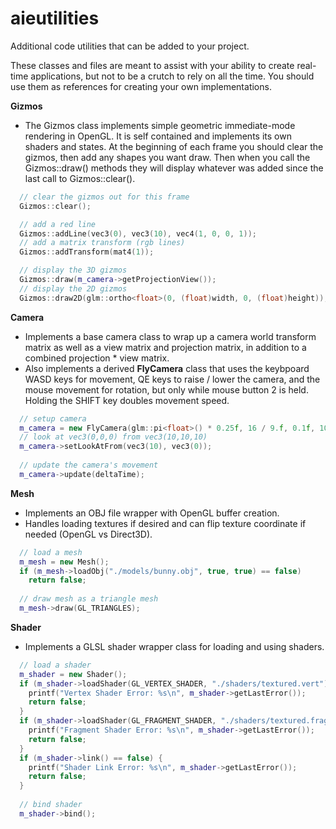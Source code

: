 aieutilities
============

Additional code utilities that can be added to your project.

These classes and files are meant to assist with your ability to create real-time applications, but not to be a crutch to rely on all the time. You should use them as references for creating your own implementations.

<b>Gizmos</b>
- The Gizmos class implements simple geometric immediate-mode rendering in OpenGL. It is self contained and implements its own shaders and states. At the beginning of each frame you should clear the gizmos, then add any shapes you want draw. Then when you call the Gizmos::draw() methods they will display whatever was added since the last call to Gizmos::clear().
```c++
  // clear the gizmos out for this frame
  Gizmos::clear();

  // add a red line
  Gizmos::addLine(vec3(0), vec3(10), vec4(1, 0, 0, 1));
  // add a matrix transform (rgb lines)
  Gizmos::addTransform(mat4(1));

  // display the 3D gizmos
  Gizmos::draw(m_camera->getProjectionView());
  // display the 2D gizmos
  Gizmos::draw2D(glm::ortho<float>(0, (float)width, 0, (float)height));
```
<b>Camera</b>
- Implements a base camera class to wrap up a camera world transform matrix as well as a view matrix and projection matrix, in addition to a combined projection * view matrix.
- Also implements a derived <b>FlyCamera</b> class that uses the keybpoard WASD keys for movement, QE keys to raise / lower the camera, and the mouse movement for rotation, but only while mouse button 2 is held. Holding the SHIFT key doubles movement speed.
```c++
  // setup camera
  m_camera = new FlyCamera(glm::pi<float>() * 0.25f, 16 / 9.f, 0.1f, 1000.f);
  // look at vec3(0,0,0) from vec3(10,10,10)
  m_camera->setLookAtFrom(vec3(10), vec3(0));
  
  // update the camera's movement
  m_camera->update(deltaTime);
```
<b>Mesh</b>
- Implements an OBJ file wrapper with OpenGL buffer creation.
- Handles loading textures if desired and can flip texture coordinate if needed (OpenGL vs Direct3D).
```c++
  // load a mesh
  m_mesh = new Mesh();
  if (m_mesh->loadObj("./models/bunny.obj", true, true) == false)
    return false;
    
  // draw mesh as a triangle mesh
  m_mesh->draw(GL_TRIANGLES);
```
<b>Shader</b>
- Implements a GLSL shader wrapper class for loading and using shaders.
```c++
  // load a shader
  m_shader = new Shader();
  if (m_shader->loadShader(GL_VERTEX_SHADER, "./shaders/textured.vert") == false) {
    printf("Vertex Shader Error: %s\n", m_shader->getLastError());
    return false;
  }
  if (m_shader->loadShader(GL_FRAGMENT_SHADER, "./shaders/textured.frag") == false) {
    printf("Fragment Shader Error: %s\n", m_shader->getLastError());
    return false;
  }
  if (m_shader->link() == false) {
    printf("Shader Link Error: %s\n", m_shader->getLastError());
    return false;
  }
  
  // bind shader
  m_shader->bind();
```
